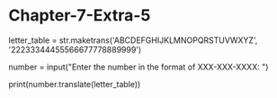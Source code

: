 # Chapter-7-Extra-5
 
letter_table = str.maketrans('ABCDEFGHIJKLMNOPQRSTUVWXYZ', '22233344455566677778889999')

number = input("Enter the number in the format of XXX-XXX-XXXX: ")

print(number.translate(letter_table))
